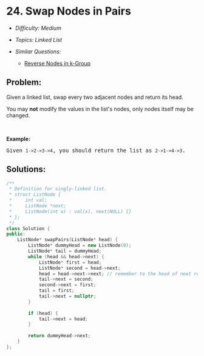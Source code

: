 # 24. Swap Nodes in Pairs

* *Difficulty: Medium*

* *Topics: Linked List*

* *Similar Questions:*

  * [Reverse Nodes in k-Group](reverse-nodes-in-k-group.md)

## Problem:

<p>Given a&nbsp;linked list, swap every two adjacent nodes and return its head.</p>

<p>You may <strong>not</strong> modify the values in the list&#39;s nodes, only nodes itself may be changed.</p>

<p>&nbsp;</p>

<p><strong>Example:</strong></p>

<pre>
Given <code>1-&gt;2-&gt;3-&gt;4</code>, you should return the list as <code>2-&gt;1-&gt;4-&gt;3</code>.
</pre>

## Solutions:

```c++
/**
 * Definition for singly-linked list.
 * struct ListNode {
 *     int val;
 *     ListNode *next;
 *     ListNode(int x) : val(x), next(NULL) {}
 * };
 */
class Solution {
public:
    ListNode* swapPairs(ListNode* head) {
        ListNode* dummyHead = new ListNode(0);
        ListNode* tail = dummyHead;
        while (head && head->next) {
            ListNode* first = head;
            ListNode* second = head->next;
            head = head->next->next; // remember to the head of next round intermidiately
            tail->next = second;
            second->next = first;
            tail = first;
            tail->next = nullptr;
        }
        
        if (head) {
            tail->next = head;
        }
        
        return dummyHead->next;
    }
};
```
